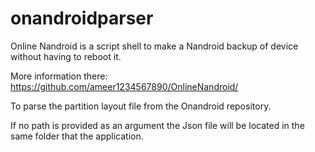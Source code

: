onandroidparser
===============

Online Nandroid is a script shell to make a Nandroid backup of device without having to reboot it.

More information there:
https://github.com/ameer1234567890/OnlineNandroid/

To parse the partition layout file from the Onandroid repository.

If no path is provided as an argument the Json file will be located in the same folder that the application.



